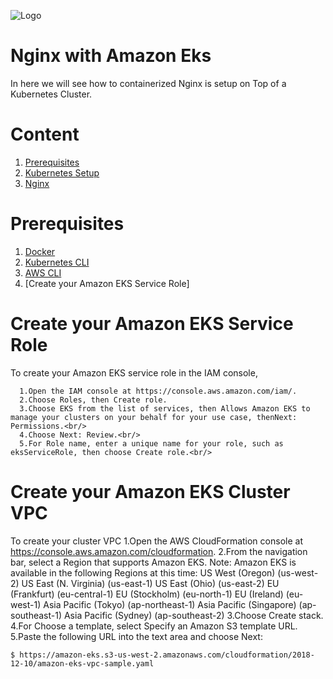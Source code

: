 ![Logo](https://github.com/mithunvikram/nginx-docker/blob/master/docs/GeppettoIcon.png?raw=true"Logo")

# Nginx with Amazon Eks<br/>
   In here we will see how to containerized Nginx is setup on Top of a Kubernetes Cluster.
   
# Content
1. [Prerequisites](#prerequisites)
1. [Kubernetes Setup](#kubernetes-setup)
1. [Nginx](#nginx-setup)

# Prerequisites
1. [Docker](https://docs.docker.com/install/)<br/>
1. [Kubernetes CLI](https://kubernetes.io/docs/tasks/tools/install-kubectl/)<br/>
1. [AWS CLI](https://docs.aws.amazon.com/cli/latest/userguide/cli-chap-install.html)<br/>
1. [Create your Amazon EKS Service Role]

# Create your Amazon EKS Service Role
   To create your Amazon EKS service role in the IAM console,

      1.Open the IAM console at https://console.aws.amazon.com/iam/. 
      2.Choose Roles, then Create role.
      3.Choose EKS from the list of services, then Allows Amazon EKS to manage your clusters on your behalf for your use case, thenNext: Permissions.<br/>
      4.Choose Next: Review.<br/>
      5.For Role name, enter a unique name for your role, such as eksServiceRole, then choose Create role.<br/>

# Create your Amazon EKS Cluster VPC
To create your cluster VPC 
1.Open the AWS CloudFormation console at https://console.aws.amazon.com/cloudformation.
2.From the navigation bar, select a Region that supports Amazon EKS.
  Note:
  Amazon EKS is available in the following Regions at this time:
   US West (Oregon) (us-west-2)
   US East (N. Virginia) (us-east-1)
   US East (Ohio) (us-east-2)
   EU (Frankfurt) (eu-central-1)
   EU (Stockholm) (eu-north-1)
   EU (Ireland) (eu-west-1)
   Asia Pacific (Tokyo) (ap-northeast-1)
   Asia Pacific (Singapore) (ap-southeast-1)
   Asia Pacific (Sydney) (ap-southeast-2)
3.Choose Create stack.
4.For Choose a template, select Specify an Amazon S3 template URL.
5.Paste the following URL into the text area and choose Next:
   
    $ https://amazon-eks.s3-us-west-2.amazonaws.com/cloudformation/2018-12-10/amazon-eks-vpc-sample.yaml
    
    


